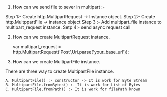 1. How can we send file to sever in multipart :-

Step 1:- Create http.MultipartRequest -> Instance object.
Step 2:- Create http.MultppartFile -> instance object
Step 3 :- Add multipart_file instance to multipart_request instance.
Setp 4:- send async request call


2. How can we create MultipartRequest instance.

   var multipart_request = http.MultipartRequest('Post',Uri.parse('your_base_url'));



3. How can we create MultipartFile instance.

 There are three way to create MultipartFile instance.
   
    A. MultipartFile() :- constructor -> It is work for Byte Stream
    B. MultipartFile.fromBytes() :- It is work for List of Bytes
    C. MultipartFile.fromPath() :- It is work for filePath known


    


